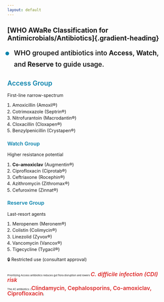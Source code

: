```yaml
---
layout: default
---
```


<style>
/* Targeted bullet styling only for the WHO point */
#aware-bullet {
  list-style: none;
  padding-left: 1.5em;
}

#aware-bullet li {
  position: relative;
  font-size: 1.3rem;
  font-weight: 600; /* Bolder text */
  line-height: 1.7;
  margin-bottom: 0.3rem;
}

#aware-bullet li::before {
  content: "•";
  color: rgb(9, 131, 172); /* Your theme color */
  font-size: 1.8em;
  position: absolute;
  left: -0.8em;
  top: -0.4em;
  font-weight: bold;
}

.gradient-heading {
  background: linear-gradient(-45deg, rgb(11, 104, 134), rgb(9, 131, 172));
  -webkit-background-clip: text;
  background-clip: text;
  color: transparent;
  font-weight: bold;
  display: inline-block;
  font-size: 1.7rem !important;
  margin-bottom: 1.2rem;
}

/* Make medicine list items bolder */
.text-sm ol li {
  font-weight: 500;
}

/* Add compact styling for the table */
.compact-grid {
  grid-template-columns: repeat(3, minmax(0, 1fr));
  gap: 1rem; /* Reduced gap */
}

.compact-column {
  padding-right: 0.5rem;
}

.compact-list {
  font-size: 0.9rem; /* Smaller font */
  margin-top: 0.5rem;
}

.compact-list ol {
  padding-left: 1rem; /* Reduced padding */
}

.compact-list li {
  margin-bottom: 0.2rem; /* Tighter spacing */
}

/* Key point section styling */
.key-point {
  margin-top: 1.5rem;
  text-align: left;
  font-size: 0.5rem;
  line-height: 1;
}

.aware-emphasis {
  color: rgb(9, 131, 172);
  font-weight: 700;
}

.high-risk {
  color: #dc2626;
  font-weight: 600;
   font-size: 1.1rem;
}
.sub{
  color: rgb(9, 131, 172);
  font-weight: 600;
}
</style>
<CircleShape position="top:15%; left:-5%; size:70px; color:rgba(3, 80, 105, 0.55)" />
<PillShape position="bottom:-8%; right:-10%; width:10%; height:18px; color:rgba(33,150,243,0.08)" />

## [WHO AWaRe Classification for Antimicrobials/Antibiotics]{.gradient-heading}

<v-clicks>
<ul id="aware-bullet">
  <li>WHO grouped antibiotics into <strong>Access</strong>, <strong>Watch</strong>, and <strong>Reserve</strong> to guide usage.</li>
</ul>
</v-clicks>

<div class="mt-2 grid compact-grid"> <!-- Reduced top margin -->
  <!-- Access Group -->
  <v-click>
    <div class="border-r border-gray-200 compact-column">
      <h2 class="sub text-lg">Access Group</h2> <!-- Smaller heading -->
      <p class="font-semibold text-sm">First-line narrow-spectrum</p> <!-- Smaller text -->
      <div class="compact-list">
<ol>
<li>Amoxicillin <span class="text-xs text-gray-500">(Amoxil®)</span></li>
<li>Cotrimoxazole <span class="text-xs text-gray-500">(Septrin®)</span></li>
<li>Nitrofurantoin <span class="text-xs text-gray-500">(Macrodantin®)</span></li>
<li>Cloxacillin <span class="text-xs text-gray-500">(Cloxapen®)</span></li>
<li>Benzylpenicillin <span class="text-xs text-gray-500">(Crystapen®)</span></li>
</ol>
</div>
</div>
</v-click>

<!-- Watch Group -->
<v-click>
<div class="border-r border-gray-200 compact-column">
  <h3 class="sub text-lg">Watch Group</h3> <!-- Smaller heading -->
  <p class="font-semibold text-sm">Higher resistance potential</p> <!-- Smaller text -->
  <div class="compact-list">
<ol>
<li><b>Co-amoxiclav</b> <span class="text-xs text-gray-500">(Augmentin®)</span></li>
<li>Ciprofloxacin <span class="text-xs text-gray-500">(Ciprotab®)</span></li>
<li>Ceftriaxone <span class="text-xs text-gray-500">(Rocephin®)</span></li>
<li>Azithromycin <span class="text-xs text-gray-500">(Zithromax®)</span></li>
<li>Cefuroxime <span class="text-xs text-gray-500">(Zinnat®)</span></li>
</ol>
</div>
</div>
</v-click>

<!-- Reserve Group -->
<v-click>
<div class="compact-column">
  <h3 class="sub text-lg">Reserve Group</h3> <!-- Smaller heading -->
  <p class="font-semibold text-sm">Last-resort agents</p> <!-- Smaller text -->
  <div class="compact-list">
<ol>
<li>Meropenem <span class="text-xs text-gray-500">(Meronem®)</span></li>
<li>Colistin <span class="text-xs text-gray-500">(Colimycin®)</span></li>
<li>Linezolid <span class="text-xs text-gray-500">(Zyvox®)</span></li>
<li>Vancomycin <span class="text-xs text-gray-500">(Vancox®)</span></li>
<li>Tigecycline <span class="text-xs text-gray-500">(Tygacil®)</span></li>
</ol>
</div>
<div class="mt-2 text-xs bg-red-50 p-1 rounded"> <!-- Compact restriction note -->
🔒 Restricted use (consultant approval)
</div>
</div>
</v-click>
</div>

<div class="key-point">
<v-click>
<p class="text-xl"> 
Prioritizing Access antibiotics
reduces gut flora disruption
and lowers <span class="high-risk"><i>C. difficile infection (CDI) risk</i></span></p>


<div class="mt-1 text-xl"> <!-- Slightly smaller text -->
<p> 
<span class="font-bold">The 4C antibiotics:</span>
(<span class="high-risk">Clindamycin, Cephalosporins, Co-amoxiclav, Ciprofloxacin</span>)
</p>

</div>
</v-click>
</div>